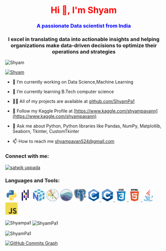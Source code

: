 <!DOCTYPE html>
<html>
<head>
</head>
<body>
<h1 align="center"><font color="red">Hi 👋, I'm Shyam</font></h1>
<h3 align="center"><font color="blue">A passionate Data scientist from India</font></h3> 
<h3 align="center">I excel in translating data into actionable insights and helping organizations make data-driven decisions to optimize their operations and strategies</h3>

<p align="left"> <img src="https://komarev.com/ghpvc/?username=ShyamPa1&label=Profile%20views&color=0e75b6&style=flat" alt="Shyam" /> </p>

<p align="left"> <a href="https://github.com/ryo-ma/github-profile-trophy"><img src="https://github-profile-trophy.vercel.app/?username=ShyamPa1" alt="Shyam" /></a> </p>

- 🔭 I’m currently working on Data Science,Machine Learning

- 🌱 I’m currently learning B.Tech computer science

- 👨‍💻 All of my projects are available at [github.com/ShyamPa1](github.com/)

- 🦆 Follow my Kaggle Profile at [https://www.kaggle.com/shyampavann](https://www.kaggle.com/shyampavann)

- 💬 Ask me about Python, Python libraries like Pandas, NumPy, Matplotlib, Seaborn, Tkinter, CustomTkinter

- 📫 How to reach me shyampavan524@gmail.com

<h3 align="left">Connect with me:</h3>
<p align="left">
<a href="https://linkedin.com/in/shyam-pavan-b56815222" target="blank"><img align="center" src="https://raw.githubusercontent.com/rahuldkjain/github-profile-readme-generator/master/src/images/icons/Social/linked-in-alt.svg" alt="satwik uppada" height="30" width="40" /></a>
</p>

<h3 align="left">Languages and Tools:</h3>
<p align="left"> 
  <a href="https://www.python.org" target="_blank" rel="noreferrer"> <img src="https://raw.githubusercontent.com/devicons/devicon/master/icons/python/python-original.svg" alt="Python" width="40" height="40"/></a>
  <a href="https://pandas.pydata.org/" target="_blank" rel="noreferrer"> <img src="https://raw.githubusercontent.com/devicons/devicon/master/icons/pandas/pandas-original.svg" alt="Pandas" width="40" height="40"/></a>
  <a href="https://numpy.org/" target="_blank" rel="noreferrer"> <img src="https://raw.githubusercontent.com/devicons/devicon/master/icons/numpy/numpy-original.svg" alt="NumPy" width="40" height="40"/></a>
  <a href="https://matplotlib.org/" target="_blank" rel="noreferrer"> <img src="https://raw.githubusercontent.com/devicons/devicon/master/icons/matplotlib/matplotlib-original.svg" alt="Matplotlib" width="40" height="40"/></a>
  <a href="https://seaborn.pydata.org/" target="_blank" rel="noreferrer"> <img src="https://raw.githubusercontent.com/devicons/devicon/master/icons/seaborn/seaborn-original.svg" alt="Seaborn" width="40" height="40"/></a>
  <a href="https://www.postgresql.org/" target="_blank" rel="noreferrer"> <img src="https://raw.githubusercontent.com/devicons/devicon/master/icons/postgresql/postgresql-original.svg" alt="PostgreSQL" width="40" height="40"/></a>
  <a href="https://www.cprogramming.com/" target="_blank" rel="noreferrer">  <img src="https://raw.githubusercontent.com/devicons/devicon/master/icons/c/c-original.svg" alt="c" width="40" height="40"/> </a> 
  <a href="https://www.w3schools.com/cpp/" target="_blank" rel="noreferrer"> <img src="https://raw.githubusercontent.com/devicons/devicon/master/icons/cplusplus/cplusplus-original.svg" alt="cplusplus" width="40" height="40"/> </a> 
  <a href="https://www.w3schools.com/css/" target="_blank" rel="noreferrer"> <img src="https://raw.githubusercontent.com/devicons/devicon/master/icons/css3/css3-original-wordmark.svg" alt="css3" width="40" height="40"/> </a> 
  <a href="https://www.w3.org/html/" target="_blank" rel="noreferrer"> <img src="https://raw.githubusercontent.com/devicons/devicon/master/icons/html5/html5-original-wordmark.svg" alt="html5" width="40" height="40"/> </a> 
  <a href="https://www.java.com" target="_blank" rel="noreferrer"> <img src="https://raw.githubusercontent.com/devicons/devicon/master/icons/java/java-original.svg" alt="java" width="40" height="40"/> </a> 
  <a href="https://developer.mozilla.org/en-US/docs/Web/JavaScript" target="_blank" rel="noreferrer"> <img src="https://raw.githubusercontent.com/devicons/devicon/master/icons/javascript/javascript-original.svg" alt="javascript" width="40" height="40"/> </a>
   </p>

<p><img align="left" src="https://github-readme-stats.vercel.app/api/top-langs?username=ShyamPa1&show_icons=true&locale=en&layout=compact" alt="Shyampa1" /></p>

<p>&nbsp;<img align="center" src="https://github-readme-stats.vercel.app/api?username=ShyamPa1show_icons=true&locale=en" alt="ShyamPa1" /></p>

<p><img align="center" src="https://github-readme-streak-stats.herokuapp.com/?user=ShyamPa1&" alt="ShyamPa1" /></p>

<a href="http://www.github.com/ShyamPa1"><img src="https://activity-graph.herokuapp.com/graph?username=ShyamPa1&bg_color=1c1917&color=ffffff&line=0891b2&point=ffffff&area_color=1c1917&area=true&hide_border=true&custom_title=GitHub%20Commits%20Graph" alt="GitHub Commits Graph" /></a>
</body>
</html>
